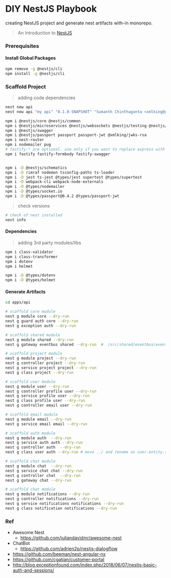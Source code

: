 DIY NestJS Playbook
===================

creating NestJS project and generate nest artifacts with-in monorepo.

> An Introduction to [NestJS](https://www.joshmorony.com/an-introduction-to-nestjs-for-ionic-developers/)

### Prerequisites  

#### Install Global Packages
```bash
npm remove -g @nestjs/cli
npm install -g @nestjs/cli
```

### Scaffold Project
> adding code dependencies
```bash
nest new api
nest new api "my api" "0.1.0-SNAPSHOT" "Sumanth Chinthagunta <xmlking@gmail.com>" -d

npm i @nestjs/core @nestjs/common 
npm i @nestjs/microservices @nestjs/websockets @nestjs/testing @nestjs/typeorm typeorm  mongodb
npm i @nestjs/swagger 
npm i @nestjs/passport passport passport-jwt @xmlking/jwks-rsa
npm i nest-router
npm i nodemailer pug
# fastify-* are optional. use only if you want to replace express with fastify
npm i fastify fastify-formbody fastify-swagger  


npm i -D @nestjs/schematics
npm i -D rimraf nodemon tsconfig-paths ts-loader
npm i -D jest ts-jest @types/jest supertest @types/supertest
npm i -D webpack-cli webpack-node-externals
npm i -D @types/nodemailer
npm i -D @types/socket.io
npm i -D @types/passport@0.4.2 @types/passport-jwt

```
> check versions
```bash
# check of nest installed
nest info
```

#### Dependencies
> adding 3rd party modules/libs

```bash
npm i class-validator
npm i class-transformer
npm i dotenv
npm i helmet

npm i -D @types/dotenv
npm i -D @types/helmet
```
 
#### Generate Artifacts
```bash
cd apps/api

# scaffold core module
nest g module core --dry-run
nest g guard auth core --dry-run
nest g exception auth --dry-run

# scaffold shared module
nest g module shared --dry-run
nest g gateway eventbus shared --dry-run  #  /src/shared/eventbus/eventbus.gateway.ts to shared/eventbus.gateway.ts 

# scaffold project module
nest g module project --dry-run
nest g controller project --dry-run
nest g service project project --dry-run
nest g class project --dry-run

# scaffold user module
nest g module user --dry-run
nest g controller profile user --dry-run
nest g service profile user --dry-run
nest g class profile user --dry-run
nest g controller email user --dry-run

# scaffold email module
nest g module email --dry-run
nest g service email email --dry-run

# scaffold auth module
nest g module auth  --dry-run
nest g service auth auth --dry-run 
nest g controller auth  --dry-run 
nest g class user auth --dry-run # move ../ and rename as user.entity.ts

# scaffold chat module
nest g module chat  --dry-run
nest g service chat chat --dry-run 
nest g controller chat  --dry-run 
nest g gateway chat --dry-run 

# scaffold chat module
nest g module notifications --dry-run
nest g controller notifications --dry-run
nest g service notifications notifications --dry-run
nest g class notification notifications --dry-run
```


### Ref

* Awesome Nest
  * https://github.com/juliandavidmr/awesome-nest
* ChatBot
  * https://github.com/adrien2p/nestjs-dialogflow
* https://github.com/beeman/nest-angular-nx
* https://github.com/cgatian/customer-portal
* http://blog.exceptionfound.com/index.php/2018/06/07/nestjs-basic-auth-and-sessions/
